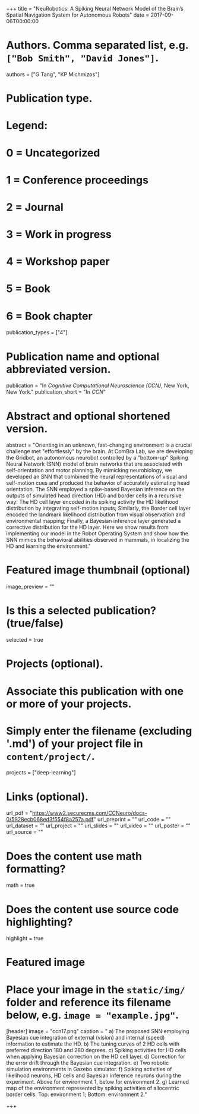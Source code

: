 +++
title = "NeuRobotics: A Spiking Neural Network Model of the Brain’s Spatial Navigation System for Autonomous Robots"
date = 2017-09-06T00:00:00

# Authors. Comma separated list, e.g. `["Bob Smith", "David Jones"]`.
authors = ["G Tang", "KP Michmizos"]

# Publication type.
# Legend:
# 0 = Uncategorized
# 1 = Conference proceedings
# 2 = Journal
# 3 = Work in progress
# 4 = Workshop paper
# 5 = Book
# 6 = Book chapter
publication_types = ["4"]

# Publication name and optional abbreviated version.
publication = "In *Cognitive Computational Neuroscience (CCN)*, New York, New York."
publication_short = "In *CCN*"

# Abstract and optional shortened version.
abstract = "Orienting in an unknown, fast-changing environment is a crucial challenge met \"effortlessly\" by the brain. At ComBra Lab, we are developing the Gridbot, an autonomous neurobot controlled by a \"bottom-up\" Spiking Neural Network (SNN) model of brain networks that are associated with self-orientation and motor planning. By mimicking neurobiology, we developed an SNN that combined the neural representations of visual and self-motion cues and produced the behavior of accurately estimating head orientation. The SNN employed a spike-based Bayesian inference on the outputs of simulated head direction (HD) and border cells in a recursive way: The HD cell layer encoded in its spiking activity the HD likelihood distribution by integrating self-motion inputs; Similarly, the Border cell layer encoded the landmark likelihood distribution from visual observation and environmental mapping; Finally, a Bayesian inference layer generated a corrective distribution for the HD layer. Here we show results from implementing our model in the Robot Operating System and show how the SNN mimics the behavioral abilities observed in mammals, in localizing the HD and learning the environment."

# Featured image thumbnail (optional)
image_preview = ""

# Is this a selected publication? (true/false)
selected = true

# Projects (optional).
#   Associate this publication with one or more of your projects.
#   Simply enter the filename (excluding '.md') of your project file in `content/project/`.
projects = ["deep-learning"]

# Links (optional).
url_pdf = "https://www2.securecms.com/CCNeuro/docs-0/5928ecb068ed3f554f8a257a.pdf"
url_preprint = ""
url_code = ""
url_dataset = ""
url_project = ""
url_slides = ""
url_video = ""
url_poster = ""
url_source = ""

# Does the content use math formatting?
math = true

# Does the content use source code highlighting?
highlight = true

# Featured image
# Place your image in the `static/img/` folder and reference its filename below, e.g. `image = "example.jpg"`.
[header]
image = "ccn17.png"
caption = " a) The proposed SNN employing Bayesian cue integration of external (vision) and internal (speed) information to
estimate the HD. b) The tuning curves of 2 HD cells with preferred direction 180 and 280 degrees. c) Spiking activities for HD
cells when applying Bayesian correction on the HD cell layer. d) Correction for the error drift through the Bayesian cue
integration. e) Two robotic simulation environments in Gazebo simulator. f) Spiking activities of likelihood neurons, HD cells
and Bayesian inference neurons during the experiment. Above for environment 1, below for environment 2. g) Learned map
of the environment represented by spiking activities of allocentric border cells. Top: environment 1; Bottom: environment 2."

+++


